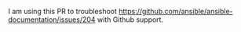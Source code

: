 I am using this PR to troubleshoot https://github.com/ansible/ansible-documentation/issues/204 with Github support.

